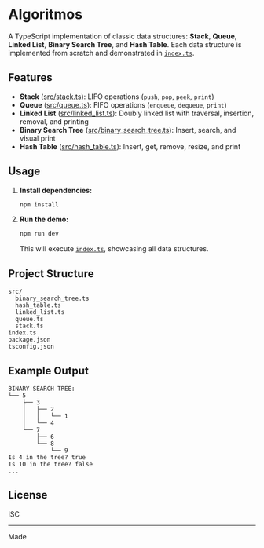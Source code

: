 # Algoritmos

A TypeScript implementation of classic data structures: **Stack**, **Queue**, **Linked List**, **Binary Search Tree**, and **Hash Table**. Each data structure is implemented from scratch and demonstrated in [`index.ts`](index.ts).

## Features

- **Stack** ([src/stack.ts](src/stack.ts)): LIFO operations (`push`, `pop`, `peek`, `print`)
- **Queue** ([src/queue.ts](src/queue.ts)): FIFO operations (`enqueue`, `dequeue`, `print`)
- **Linked List** ([src/linked_list.ts](src/linked_list.ts)): Doubly linked list with traversal, insertion, removal, and printing
- **Binary Search Tree** ([src/binary_search_tree.ts](src/binary_search_tree.ts)): Insert, search, and visual print
- **Hash Table** ([src/hash_table.ts](src/hash_table.ts)): Insert, get, remove, resize, and print

## Usage

1. **Install dependencies:**
   ```sh
   npm install
   ```

2. **Run the demo:**
   ```sh
   npm run dev
   ```

   This will execute [`index.ts`](index.ts), showcasing all data structures.

## Project Structure

```
src/
  binary_search_tree.ts
  hash_table.ts
  linked_list.ts
  queue.ts
  stack.ts
index.ts
package.json
tsconfig.json
```

## Example Output

```
BINARY SEARCH TREE:
└── 5
    ├── 3
    │   ├── 2
    │   │   └── 1
    │   └── 4
    └── 7
        ├── 6
        └── 8
            └── 9
Is 4 in the tree? true
Is 10 in the tree? false
...
```

## License

ISC

---

Made
